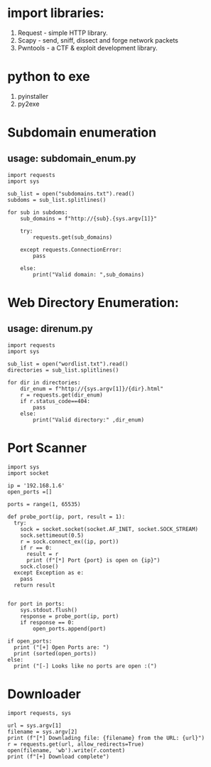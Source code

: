 # import libraries:
1. Request - simple HTTP library.
2. Scapy - send, sniff, dissect and forge network packets
3. Pwntools - a CTF & exploit development library.

# python to exe
1. pyinstaller
2. py2exe

# Subdomain enumeration
## usage: subdomain_enum.py <DOMAIN>
```
import requests 
import sys 

sub_list = open("subdomains.txt").read() 
subdoms = sub_list.splitlines()

for sub in subdoms:
    sub_domains = f"http://{sub}.{sys.argv[1]}" 

    try:
        requests.get(sub_domains)
    
    except requests.ConnectionError: 
        pass
    
    else:
        print("Valid domain: ",sub_domains)  
```

# Web Directory Enumeration:
## usage: direnum.py <IP>
```
import requests 
import sys 

sub_list = open("wordlist.txt").read() 
directories = sub_list.splitlines()

for dir in directories:
    dir_enum = f"http://{sys.argv[1]}/{dir}.html" 
    r = requests.get(dir_enum)
    if r.status_code==404: 
        pass
    else:
        print("Valid directory:" ,dir_enum)
```

# Port Scanner
```
import sys
import socket

ip = '192.168.1.6' 
open_ports =[] 

ports = range(1, 65535)

def probe_port(ip, port, result = 1): 
  try: 
    sock = socket.socket(socket.AF_INET, socket.SOCK_STREAM) 
    sock.settimeout(0.5) 
    r = sock.connect_ex((ip, port))   
    if r == 0: 
      result = r
      print (f"[*] Port {port} is open on {ip}")
    sock.close() 
  except Exception as e: 
    pass 
  return result


for port in ports: 
    sys.stdout.flush() 
    response = probe_port(ip, port) 
    if response == 0: 
        open_ports.append(port) 

if open_ports: 
  print ("[+] Open Ports are: ") 
  print (sorted(open_ports)) 
else: 
  print ("[-] Looks like no ports are open :(")
```

# Downloader
```
import requests, sys

url = sys.argv[1]
filename = sys.argv[2]
print (f"[*] Downlading file: {filename} from the URL: {url}")
r = requests.get(url, allow_redirects=True)
open(filename, 'wb').write(r.content)
print (f"[+] Download complete")
```

# 